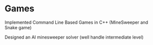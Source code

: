 # Games

Implemented Command Line Based Games in C++ (MineSweeper and Snake game)

Designed an AI minesweeper solver (well handle intermediate level)
